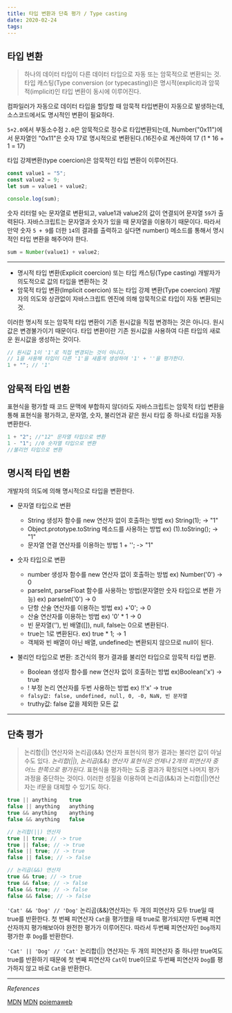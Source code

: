 ```yaml
---
title: 타입 변환과 단축 평가 / Type casting
date: 2020-02-24
tags:
---
```


## 타입 변환

> 하나의 데이터 타입이 다른 데이터 타입으로 자동 또는 암묵적으로 변환되는 것.
> 타입 캐스팅(Type conversion (or typecasting))은 명시적(explicit)과 암묵적(implicit)인 타입 변환이 동시에 이루어진다.

컴파일러가 자동으로 데이터 타입을 할당할 때 암묵적 타입변환이 자동으로 발생하는데, 소스코드에서도 명시적인 변환이 필요하다.

`5+2.0`에서 부동소수점 `2.0`은 암묵적으로 정수로 타입변환되는데, Number("0x11")에서 문자열인 "0x11"은 숫자 17로 명시적으로 변환된다.(16진수로 계산하여 17 (1 \* 16 + 1 = 17)

타입 강제변환(type coercion)은 암묵적인 타입 변환이 이루어진다.

```javascript
const value1 = "5";
const value2 = 9;
let sum = value1 + value2;

console.log(sum);
```

숫자 리터럴 `9`는 문자열로 변환되고, value1과 value2의 값이 연결되어 문자열 `59`가 출력된다. 자바스크립트는 문자열과 숫자가 있을 때 문자열을 이용하기 때문이다. 따라서 만약 숫자 `5 + 9`를 더한 `14`의 결과를 출력하고 싶다면 number() 메소드를 통해서 명시적인 타입 변환을 해주어야 한다.

```javascript
sum = Number(value1) + value2;
```

---

- 명시적 타입 변환(Explicit coercion) 또는 타입 캐스팅(Type casting)
  개발자가 의도적으로 값의 타입을 변환하는 것
- 암묵적 타입 변환(Implicit coercion) 또는 타입 강제 변환(Type coercion)
  개발자의 의도와 상관없이 자바스크립트 엔진에 의해 암묵적으로 타입이 자동 변환되는 것.

이러한 명시적 또는 암묵적 타입 변환이 기존 원시값을 직접 변경하는 것은 아니다. 원시값은 변경불가이기 때문이다. 타입 변환이란 기존 원시값을 사용하여 다른 타입의 새로운 원시값을 생성하는 것이다.

```javascript
// 원시값 1이 '1'로 직접 변경되는 것이 아니다.
// 1을 사용해 타입이 다른 '1'을 새롭게 생성하여 '1' + ''을 평가한다.
1 + ""; // '1'
```

## 암묵적 타입 변환

표현식을 평가할 때 코드 문맥에 부합하지 않더라도 자바스크립트는 암묵적 타입 변환을 통해 표현식을 평가하고, 문자열, 숫자, 불리언과 같은 원시 타입 중 하나로 타입을 자동 변환한다.

```javascript
1 + "2"; //"12" 문자열 타입으로 변환
1 - "1"; //0 숫자열 타입으로 변환
//불리언 타입으로 변환
```

## 명시적 타입 변환

개발자의 의도에 의해 명시적으로 타입을 변환한다.

- 문자열 타입으로 변환

  - String 생성자 함수를 new 연산자 없이 호출하는 방법 ex) String(1); -> "1"
  - Object.prototype.toString 메소드를 사용하는 방법 ex) (1).toString(); -> "1"
  - 문자열 연결 연산자를 이용하는 방법 1 + ''; -> "1"

- 숫자 타입으로 변환

  - number 생성자 함수를 new 연산자 없이 호출하는 방법 ex) Number('0') -> 0
  - parseInt, parseFloat 함수를 사용하는 방법(문자열만 숫자 타입으로 변환 가능) ex) parseInt('0') -> 0
  - 단항 산술 연산자를 이용하는 방법 ex) +'0'; -> 0
  - 산술 연산자를 이용하는 방법 ex) '0' \* 1 -> 0
  - 빈 문자열(‘’), 빈 배열([]), null, false는 0으로 변환된다.
  - true는 1로 변환된다. ex) true \* 1; -> 1
  - 객체와 빈 배열이 아닌 배열, undefined는 변환되지 않으므로 null이 된다.

- 불리언 타입으로 변환: 조건식의 평가 결과를 불리언 타입으로 암묵적 타입 변환.
  - Boolean 생성자 함수를 new 연산자 없이 호출하는 방법 ex)Boolean('x') -> true
  - ! 부정 논리 연산자를 두번 사용하는 방법 ex) !!'x' -> true
  - `falsy값: false, undefined, null, 0, -0, NaN, 빈 문자열`
  - truthy값: false 값을 제외한 모든 값

---

## 단축 평가

> 논리합(||) 연산자와 논리곱(&&) 연산자 표현식의 평가 결과는 불리언 값이 아닐 수도 있다. _논리합(||), 논리곱(&&) 연산자 표현식은 언제나 2개의 피연산자 중 어느 한쪽으로 평가된다._ 표현식을 평가하는 도중 결과가 확정되면 나머지 평가 과정을 중단하는 것이다. 이러한 성질을 이용하여 논리곱(&&)과 논리합(||)연산자는 if문을 대체할 수 있기도 하다.

```javascript
true || anything	true
false || anything	anything
true && anything	anything
false && anything	false
```

```javascript
// 논리합(||) 연산자
true || true; // -> true
true || false; // -> true
false || true; // -> true
false || false; // -> false

// 논리곱(&&) 연산자
true && true; // -> true
true && false; // -> false
false && true; // -> false
false && false; // -> false
```

`'Cat' && 'Dog' // 'Dog'`
논리곱(&&)연산자는 두 개의 피연산자 모두 true일 때 true를 반환한다. 첫 번째 피연산자 `Cat`을 평가했을 때 true로 평가되지만 두번째 피연산자까지 평가해보아야 완전한 평가가 이루어진다. 따라서 두번째 피연산자인 `Dog`까지 평가한 후 `Dog`를 반환한다.

`'Cat' || 'Dog' // 'Cat'`
논리합(||) 연산자는 두 개의 피연산자 중 하나만 true여도 true를 반환하기 때문에 첫 번째 피연산자 `Cat`이 true이므로 두번째 피연산자 `Dog`를 평가하지 않고 바로 `Cat`을 반환한다.

---

_References_

[MDN](https://developer.mozilla.org/en-US/docs/Glossary/Type_conversion)
[MDN](https://developer.mozilla.org/ko/docs/Glossary/Type_coercion)
[poiemaweb](https://poiemaweb.com/fastcampus/type-casting)
